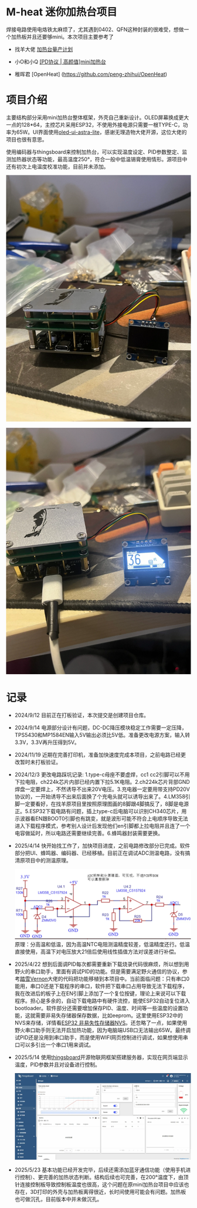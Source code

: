 # M-heat 迷你加热台项目

焊接电路使用电烙铁太麻烦了，尤其遇到0402、QFN这种封装的很难受，想做一个加热板并且还要够mini。本次项目主要参考了 

* 找羊大佬 [加热台量产计划](https://oshwhub.com/sheep_finder/pcb-heng-wen-jia-re-tai)

* 小O和小Q [[PD协议 | 高颜值]mini加热台](https://oshwhub.com/littleoandlittleq/bian-xie-jia-re-tai)

* 稚晖君 [OpenHeat] (https://github.com/peng-zhihui/OpenHeat)

# 项目介绍

主要结构部分采用mini加热台整体框架，外壳自己重新设计。OLED屏幕换成更大一点的128*64，主控芯片采用ESP32，不使用外接电源只需要一根TYPE-C，功率为65W。UI界面使用[oled-ui-astra-lite](https://github.com/AstraThreshold/oled-ui-astra-lite)，感谢无理造物大佬开源，这位大佬的项目也很有意思。

使用编码器与thingsboard来控制加热台，可以实现温度设定、PID参数整定、监测加热器状态等功能，最高温度250°，符合一般中低温锡膏使用情形。源项目中还有初次上电温度校准功能，目前并未添加。




![IMG_1925](https://github.com/maxiro-samurai/picx-images-hosting/raw/master/IMG_1925.6m44r5idvv.webp)


![IMG_1926](https://github.com/maxiro-samurai/picx-images-hosting/raw/master/IMG_1926.7i0m6slaaa.webp)





# 记录
* 2024/9/12   目前正在打板验证，本次提交是创建项目仓库。

* 2024/9/14   电源部分设计有问题，DC-DC降压模块稳定工作需要一定压降，TPS5430和MP1584EN输入5V输出必须比5V低。准备更改电源方案，输入转3.3V，3.3V再升压得到5V。

* 2024/11/19  近期在完善打印机，准备加快速度完成本项目，之前电路已经更改暂时未打板验证。

* 2024/12/3   更改电路踩坑记录: 1.type-c母座不要虚焊，cc1 cc2引脚可以不用下拉电阻，ch224k芯片内部已经内置下拉5.1K电阻。2.ch224k芯片背部GND焊盘一定要焊上，不然诱导不出来20V电压。3.充电器一定要用带支持PD20V协议的，一开始诱导不出来后面换了个充电头就可以诱导出来了。4.LM358引脚一定要看好，在找羊原项目里按照原理图画的8脚跟4脚搞反了，8脚是电源正。5.ESP32下载电路有问题，插上type-c后电脑可以识别CH340芯片，用示波器看EN跟BOOT0引脚也有跳变，就是波形可能不符合上电顺序导致无法进入下载程序模式，参考别人设计后发现他们en引脚都上拉电阻并且连了一个电容做延时，所以电路还需要继续完善。6.蜂鸣器封装需要更换。

* 2025/4/14   快开始找工作了，加快项目进度，之前电路修改部分已完成。软件部分把UI、蜂鸣器、编码器、已经移植。目前正在调试ADC测温电路，没有搞清原项目中的测温原理。

    ![image](https://github.com/maxiro-samurai/picx-images-hosting/raw/master/image.86tu7igduf.webp)
原理：分高温和低温，因为高温NTC电阻测温精度较差，低温精度还行。低温直接使用，高温下对电压放大21倍后使用线性插值方法对误差进行补偿。

* 2025/4/22   想到后面调PID每次都需要重新下载烧录代码很麻烦，所以想到用野火的串口助手，里面有调试PID的功能。但是需要满足野火通信的协议，参考[踏雪Vernon](https://github.com/taxue-vernon/firetool_PID_driver_esp)大佬的代码把功能移植到本项目中。当前面临问题：只有串口0能用，串口0还是下载程序的串口，软件把下载串口占用导致无法下载程序，我在改进后的板子上在EN引脚上添加了一个复位按键，理论上来说可以下载程序。担心是多余的，自动下载电路中有硬件流控，能使ESP32自动复位进入bootloader。软件部分还需要增加保存PID、温度、时间等一些温度的设置功能，这就需要非易失存储器保存数据，比如eeprom。这里使用ESP32中的NVS来存储，详情看[ESP32 非易失性存储器NVS](https://docs.espressif.com/projects/esp-idf/zh_CN/v5.4.1/esp32s3/api-reference/storage/nvs_flash.html#id2)。还忽略了一点，如果使用野火串口助手则无法开启加热功能，因为电脑端USB口无法输出65W。最终调试PID还是没用到串口助手，而是使用WIFI网页控制进行调试，如果想使用串口可以多引出一个串口1用来调试。

* 2025/5/14   使用[thingsboard](https://github.com/thingsboard/thingsboard)开源物联网框架搭建服务器，实现在网页端显示温度，PID参数并且对设备进行控制。

    ![image](https://github.com/maxiro-samurai/picx-images-hosting/raw/master/image.70ak5h8d6q.webp)


* 2025/5/23  基本功能已经开发完毕，后续还需添加蓝牙通信功能（使用手机进行控制）、更完善的加热状态判断。结构后续也可完善，在200°温度下，由顶针连接控制板导致控制板温度也很高，这个问题在原mini加热台项目中应该也存在，3D打印的外壳与加热板离得很近，长时间使用可能会有问题。加热板也可做沉孔，目前版本中并未做沉孔。

